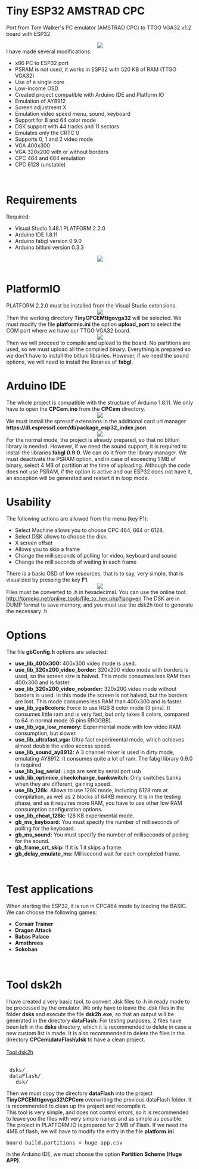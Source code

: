 

# Tiny ESP32 AMSTRAD CPC
Port from Tom Walker's PC emulator (AMSTRAD CPC) to TTGO VGA32 v1.2 board with ESP32.
<br>
<center><img src='https://raw.githubusercontent.com/rpsubc8/ESP32TinyCPC/main/preview/previewCPC464.gif'></center>
I have made several modifications:
<ul>
 <li>x86 PC to ESP32 port</li>
 <li>PSRAM is not used, it works in ESP32 with 520 KB of RAM (TTGO VGA32)</li> 
 <li>Use of a single core</li>
 <li>Low-income OSD</li>
 <li>Created project compatible with Arduino IDE and Platform IO</li>
 <li>Emulation of AY8912</li>
 <li>Screen adjustment X</li>
 <li>Emulation video speed menu, sound, keyboard</li>
 <li>Support for 8 and 64 color mode</li>
 <li>DSK support with 44 tracks and 11 sectors</li>
 <li>Emulates only the CRTC 0</li>
 <li>Supports 0, 1 and 2 video mode</li>
 <li>VGA 400x300</li>
 <li>VGA 320x200 with or without borders</li>
 <li>CPC 464 and 664 emulation</li>
 <li>CPC 6128 (unstable)</li>
</ul>

  
<br>
<h1>Requirements</h1>
Required:
 <ul>
  <li>Visual Studio 1.48.1 PLATFORM 2.2.0</li>
  <li>Arduino IDE 1.8.11</li>
  <li>Arduino fabgl version 0.9.0</li>
  <li>Arduino bitluni version 0.3.3</li>
 </ul>
<center><img src='https://raw.githubusercontent.com/rpsubc8/ESP32TinyCPC/main/preview/ttgovga32v12.jpg'></center>
<br>
 
 
<h1>PlatformIO</h1>
PLATFORM 2.2.0 must be installed from the Visual Studio extensions.
<center><img src='https://raw.githubusercontent.com/rpsubc8/ESP32TinyCPC/main/preview/previewPlatformIOinstall.gif'></center>
Then the working directory <b>TinyCPCEMttgovga32</b> will be selected.
We must modify the file <b>platformio.ini</b> the option <b>upload_port</b> to select the COM port where we have our TTGO VGA32 board.
<center><img src='https://raw.githubusercontent.com/rpsubc8/ESP32TinyCPC/main/preview/previewPlatformIO.gif'></center>
Then we will proceed to compile and upload to the board. No partitions are used, so we must upload all the compiled binary.
Everything is prepared so we don't have to install the bitluni libraries. However, if we need the sound options, we will need to install the libraries of <b>fabgl</b>.




<br>
<h1>Arduino IDE</h1>
The whole project is compatible with the structure of Arduino 1.8.11.
We only have to open the <b>CPCem.ino</b> from the <b>CPCem</b> directory.
<center><img src='https://raw.githubusercontent.com/rpsubc8/ESP32TinyCPC/main/preview/previewArduinoIDEpreferences.gif'></center>
We must install the spressif extensions in the additional card url manager <b>https://dl.espressif.com/dl/package_esp32_index.json</b>
<center><img src='https://raw.githubusercontent.com/rpsubc8/ESP32TinyCPC/main/preview/previewArduinoIDElibrary.gif'></center>
For the normal mode, the project is already prepared, so that no bitluni library is needed. However, if we need the sound support, it is required to install the libraries <b>fabgl 0.9.0</b>.
We can do it from the library manager.
We must deactivate the PSRAM option, and in case of exceeding 1 MB of binary, select 4 MB of partition at the time of uploading. Although the code does not use PSRAM, if the option is active and our ESP32 does not have it, an exception will be generated and restart it in loop mode.



<br>
<h1>Usability</h1>
The following actions are allowed from the menu (key F1):
 <ul>
  <li>Select Machine allows you to choose CPC 464, 664 or 6128.</li>
  <li>Select DSK allows to choose the disk.</li>
  <li>X screen offset</li> 
  <li>Allows you to skip a frame</li>
  <li>Change the milliseconds of polling for video, keyboard and sound</li>
  <li>Change the milliseconds of waiting in each frame</li>
 </ul>
 There is a basic OSD of low resources, that is to say, very simple, that is visualized by pressing the key <b>F1</b>.
 <center><img src='https://raw.githubusercontent.com/rpsubc8/ESP32TinyCPC/main/preview/previewOSD.gif'></center>
 Files must be converted to .h in hexadecimal. You can use the online tool:<br>
 <a href='http://tomeko.net/online_tools/file_to_hex.php?lang=en'>http://tomeko.net/online_tools/file_to_hex.php?lang=en</a>
 The DSK are in DUMP format to save memory, and you must use the dsk2h tool to generate the necessary .h.

 
 
<br>
<h1>Options</h1>
The file <b>gbConfig.h</b> options are selected:
<ul>
 <li><b>use_lib_400x300:</b> 400x300 video mode is used.</li>
 <li><b>use_lib_320x200_video_border:</b> 320x200 video mode with borders is used, so the screen size is halved. This mode consumes less RAM than 400x300 and is faster.</li>
 <li><b>use_lib_320x200_video_noborder:</b> 320x200 video mode without borders is used. In this mode the screen is not halved, but the borders are lost. This mode consumes less RAM than 400x300 and is faster.</li>
 <li><b>use_lib_vga8colors:</b> Force to use RGB 8 color mode (3 pins). It consumes little ram and is very fast, but only takes 8 colors, compared to 64 in normal mode (6 pins RRGGBB).</li>
 <li><b>use_lib_vga_low_memory:</b> Experimental mode with low video RAM consumption, but slower. 
 <li><b>use_lib_ultrafast_vga:</b> Ultra fast experimental mode, which achieves almost double the video access speed.</li>
 <li><b>use_lib_sound_ay8912:</b> A 3 channel mixer is used in dirty mode, emulating AY8912. It consumes quite a lot of ram. The fabgl library 0.9.0</li> is required</li>
 <li><b>use_lib_log_serial:</b> Logs are sent by serial port usb</li>
 <li><b>usb_lib_optimice_checkchange_bankswitch:</b> Only switches banks when they are different, gaining speed.</li>
 <li><b>use_lib_128k:</b> Allows to use 128K mode, including 6128 rom at compilation, as well as 2 blocks of 64KB memory. It is in the testing phase, and as it requires more RAM, you have to use other low RAM consumption configuration options.</li>
 <li><b>use_lib_cheat_128k:</b> 128 KB experimental mode.</li> 
 <li><b>gb_ms_keyboard:</b> You must specify the number of milliseconds of polling for the keyboard.</li>
 <li><b>gb_ms_sound:</b> You must specify the number of milliseconds of polling for the sound.</li>
 <li><b>gb_frame_crt_skip:</b> If it is 1 it skips a frame.</li>
 <li><b>gb_delay_emulate_ms:</b> Millisecond wait for each completed frame.</li>
</ul>



<br>
<h1>Test applications</h1>
When starting the ESP32, it is run in CPC464 mode by loading the BASIC.
We can choose the following games:
<ul>
 <li><b>Corsair Trainer</b></li>
 <li><b>Dragon Attack</b></li>
 <li><b>Babas Palace</b></li>
 <li><b>Amsthrees</b></li>
 <li><b>Sokoban</b></li>
</ul>


<br>
<h1>Tool dsk2h</h1>
I have created a very basic tool, to convert .dsk files to .h in ready mode to be processed by the emulator. We only have to leave the .dsk files in the folder <b>dsks</b> and execute the file <b>dsk2h.exe</b>, so that an output will be generated in the directory <b>dataFlash</b>. For testing purposes, 2 files have been left in the <b>dsks</b> directory, which it is recommended to delete in case a new custom list is made. It is also recommended to delete the files in the directory <b>CPCem\dataFlash\dsk</b> to have a clean project.<br><br>
<a href='https://github.com/rpsubc8/ESP32TinyCPC/tree/main/tools/dsk2h'>Tool dsk2h</a>
<br><br>
<pre>
 dsks/
 dataFlash/
   dsk/
</pre>
Then we must copy the directory <b>dataFlash</b> into the project <b>TinyCPCEMttgovga32\CPCem</b> overwriting the previous dataFlash folder. It is recommended to clean up the project and recompile it.<br>
This tool is very simple, and does not control errors, so it is recommended to leave you the files with very simple names and as simple as possible.<br>
The project in PLATFORM.IO is prepared for 2 MB of Flash. If we need the 4MB of flash, we will have to modify the entry in the file <b>platform.ini</b>
<pre>board_build.partitions = huge_app.csv</pre>
In the Arduino IDE, we must choose the option <b>Partition Scheme (Huge APP)</b>.
